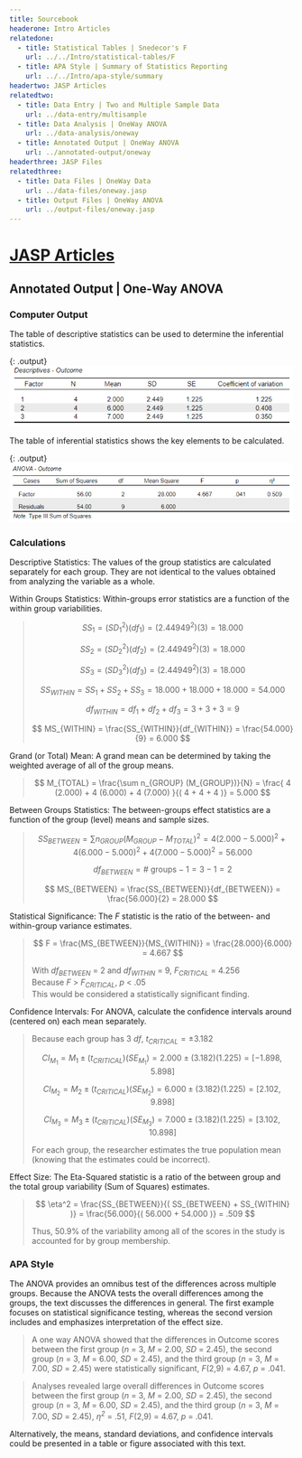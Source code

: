 ```yaml
---
title: Sourcebook
headerone: Intro Articles
relatedone:
  - title: Statistical Tables | Snedecor's F
    url: ../../Intro/statistical-tables/F
  - title: APA Style | Summary of Statistics Reporting
    url: ../../Intro/apa-style/summary
headertwo: JASP Articles
relatedtwo:
  - title: Data Entry | Two and Multiple Sample Data
    url: ../data-entry/multisample
  - title: Data Analysis | OneWay ANOVA
    url: ../data-analysis/oneway
  - title: Annotated Output | OneWay ANOVA
    url: ../annotated-output/oneway
headerthree: JASP Files
relatedthree:
  - title: Data Files | OneWay Data
    url: ../data-files/oneway.jasp
  - title: Output Files | OneWay ANOVA
    url: ../output-files/oneway.jasp
---
```


# [JASP Articles](../index.md)

## Annotated Output | One-Way ANOVA

### Computer Output

The table of descriptive statistics can be used to determine the inferential statistics.

{: .output}
![Screenshot of descriptive table](oneway2.png)

The table of inferential statistics shows the key elements to be calculated.

{: .output}
![Screenshot of inferential table](oneway3.png)

### Calculations

Descriptive Statistics: The values of the group statistics are calculated separately for each group. They are not identical to the values obtained from analyzing the variable as a whole.

Within Groups Statistics: Within-groups error statistics are a function of the within group variabilities.

> $$ SS_1 = ( SD_1^2 ) ( df_1 ) = ( 2.44949^2 ) ( 3 ) = 18.000 $$
>
> $$ SS_2 = ( SD_2^2 ) ( df_2 ) = ( 2.44949^2 ) ( 3 ) = 18.000 $$
>
> $$ SS_3 = ( SD_3^2 ) ( df_3) = ( 2.44949^2 ) ( 3 ) = 18.000 $$
>
> $$ SS_{WITHIN} = SS_1 + SS_2 + SS_3 = 18.000 + 18.000 + 18.000 = 54.000 $$
>
> $$ df_{WITHIN} = df_1 + df_2 + df_3 = 3 + 3 + 3 = 9 $$
>
> $$ MS_{WITHIN} = \frac{SS_{WITHIN}}{df_{WITHIN}} = \frac{54.000}{9} = 6.000 $$

Grand (or Total) Mean: A grand mean can be determined by taking the weighted average of all of the group means.

> $$ M_{TOTAL} = \frac{\sum n_{GROUP} (M_{GROUP})}{N} = \frac{ 4 (2.000) + 4 (6.000) + 4 (7.000) }{( 4 + 4 + 4 )} = 5.000 $$

Between Groups Statistics: The between-groups effect statistics are a function of the group (level) means and sample sizes.

> $$ SS_{BETWEEN} = \sum n_{GROUP} (M_{GROUP} - M_{TOTAL})^2 = 4 ( 2.000 - 5.000 )^2 + 4 ( 6.000 - 5.000 )^2 + 4 ( 7.000 - 5.000 )^2 = 56.000  $$
>
> $$ df_{BETWEEN} = \text{# groups} − 1 = 3 − 1 = 2 $$
>
> $$ MS_{BETWEEN} = \frac{SS_{BETWEEN}}{df_{BETWEEN}} = \frac{56.000}{2} = 28.000 $$

Statistical Significance: The *F* statistic is the ratio of the between- and within-group variance estimates. 

> $$ F = \frac{MS_{BETWEEN}}{MS_{WITHIN}} = \frac{28.000}{6.000} = 4.667 $$
>
> With *df<sub>BETWEEN</sub>* = 2 and *df<sub>WITHIN</sub>* = 9, *F<sub>CRITICAL</sub>* = 4.256  
> Because *F* > *F<sub>CRITICAL</sub>*, *p* < .05  
> This would be considered a statistically significant finding.

Confidence Intervals: For ANOVA, calculate the confidence intervals around (centered on) each mean separately.

> Because each group has 3 *df*, *t<sub>CRITICAL</sub>* = ±3.182 
> 
> $$ CI_{M_1} = M_1 \pm (t_{CRITICAL}) (SE_{M_1}) = 2.000 \pm (3.182) (1.225) = [ −1.898, 5.898 ] $$
>
> $$ CI_{M_2} = M_2 \pm (t_{CRITICAL}) (SE_{M_2}) = 6.000 \pm (3.182) (1.225) = [ 2.102, 9.898 ] $$
>
> $$ CI_{M_3} = M_3 \pm (t_{CRITICAL}) (SE_{M_3}) = 7.000 \pm (3.182) (1.225) = [ 3.102, 10.898 ] $$
>
> For each group, the researcher estimates the true population mean (knowing that the estimates could be incorrect).

Effect Size: The Eta-Squared statistic is a ratio of the between group and the total group variability (Sum of Squares) estimates.

> $$ \eta^2 = \frac{SS_{BETWEEN}}{( SS_{BETWEEN} + SS_{WITHIN} )} = \frac{56.000}{( 56.000 + 54.000 )} = .509 $$
>
> Thus, 50.9% of the variability among all of the scores in the study is accounted for by group membership.

### APA Style

The ANOVA provides an omnibus test of the differences across multiple groups. Because the ANOVA tests the overall differences among the groups, the text discusses the differences in general. The first example focuses on statistical significance testing, whereas the second version includes and emphasizes interpretation of the effect size. 

> A one way ANOVA showed that the differences in Outcome scores between the first group (*n* = 3, *M* = 2.00, *SD* = 2.45), the second group (*n* = 3, *M* = 6.00, *SD* = 2.45), and the third group (*n* = 3, *M* = 7.00, *SD* = 2.45) were statistically significant, *F*(2,9) = 4.67, *p* = .041.

> Analyses revealed large overall differences in Outcome scores between the first group (*n* = 3, *M* = 2.00, *SD* = 2.45), the second group (*n* = 3, *M* = 6.00, *SD* = 2.45), and the third group (*n* = 3, *M* = 7.00, *SD* = 2.45), *η<sup>2</sup>* = .51, *F*(2,9) = 4.67, *p* = .041.

Alternatively, the means, standard deviations, and confidence intervals could be presented in a table or figure associated with this text.
